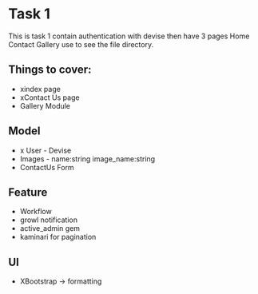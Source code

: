 
# Task 1

This is task 1 contain authentication with devise then have 3 pages Home Contact Gallery use to see the file directory.

## Things to cover:
- xindex page
- xContact Us page
- Gallery Module

## Model
- x User - Devise
- Images - name:string image_name:string
- ContactUs Form

## Feature
- Workflow
- growl notification
- active_admin gem
- kaminari for pagination

## UI
- XBootstrap -> formatting
